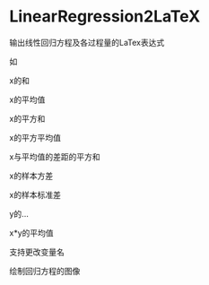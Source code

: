 # LinearRegression2LaTeX
输出线性回归方程及各过程量的LaTex表达式

如

x的和

x的平均值

x的平方和

x的平方平均值

x与平均值的差距的平方和

x的样本方差

x的样本标准差

y的...

x*y的平均值

支持更改变量名

绘制回归方程的图像
